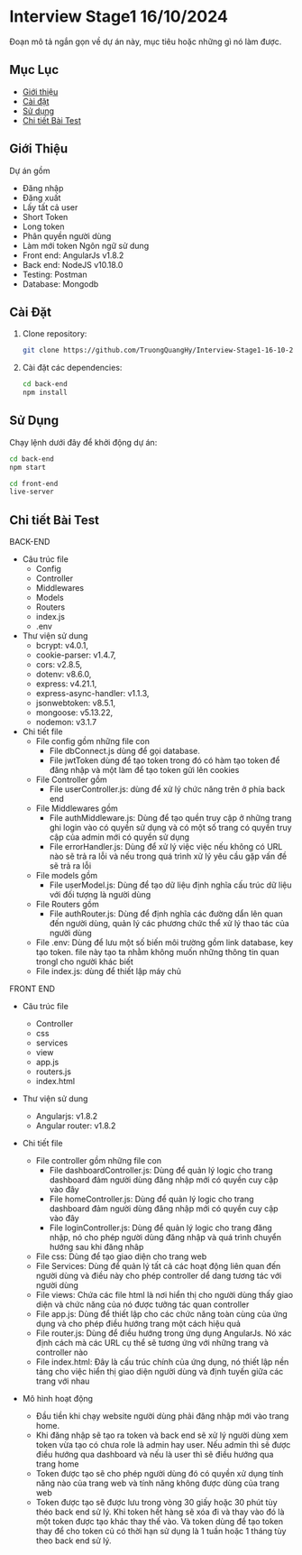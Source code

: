 # Interview Stage1 16/10/2024

Đoạn mô tả ngắn gọn về dự án này, mục tiêu hoặc những gì nó làm được.

## Mục Lục

- [Giới thiệu](#giới-thiệu)
- [Cài đặt](#cài-đặt)
- [Sử dụng](#sử-dụng)
- [Chi tiết Bài Test](#chi-tiết-bài-test)

## Giới Thiệu

Dự án gồm

- Đăng nhập
- Đăng xuất
- Lấy tất cả user
- Short Token
- Long token
- Phân quyền người dùng
- Làm mới token
  Ngôn ngữ sử dung
- Front end: AngularJs v1.8.2
- Back end: NodeJS v10.18.0
- Testing: Postman
- Database: Mongodb

## Cài Đặt

1. Clone repository:
   ```bash
   git clone https://github.com/TruongQuangHy/Interview-Stage1-16-10-2024.git
   ```
2. Cài đặt các dependencies:
   ```bash
   cd back-end
   npm install
   ```

## Sử Dụng

Chạy lệnh dưới đây để khởi động dự án:

```bash
cd back-end
npm start

cd front-end
live-server

```

## Chi tiết Bài Test

BACK-END

- Câu trúc file
  - Config
  - Controller
  - Middlewares
  - Models
  - Routers
  - index.js
  - .env
- Thư viện sử dung
  - bcrypt: v4.0.1,
  - cookie-parser: v1.4.7,
  - cors: v2.8.5,
  - dotenv: v8.6.0,
  - express: v4.21.1,
  - express-async-handler: v1.1.3,
  - jsonwebtoken: v8.5.1,
  - mongoose: v5.13.22,
  - nodemon: v3.1.7
- Chi tiết file
  - File config gồm những file con
    - File dbConnect.js dùng để gọi database.
    - File jwtToken dùng để tạo token trong đó có hàm tạo token để đăng nhập và một làm để tạo token gửi lên cookies
  - File Controller gồm
    - File userController.js: dùng để xử lý chức năng trên ở phía back end
  - File Middlewares gồm
    - File authMiddleware.js: Dùng để tạo quền truy cập ở những trang ghi login vào có quyền sử dụng và có một số trang có quyền truy cập của admin mới có quyền sử dụng
    - File errorHandler.js: Dùng để xử lý việc việc nếu không có URL nào sẽ trả ra lỗi và nếu trong quá trình xử lý yêu cầu gặp vấn đề sẽ trả ra lỗi
  - File models gồm
    - File userModel.js: Dùng để tạo dữ liệu định nghĩa cấu trúc dữ liệu với đối tượng là người dùng
  - File Routers gồm
    - File authRouter.js: Dùng để định nghĩa các đường dẩn lên quan đến người dùng, quản lý các phương chức thể xử lý thao tác của người dùng
  - File .env: Dùng để lưu một số biến môi trường gồm link database, key tạo token. file này tạo ta nhằm không muốn những thông tin quan trongl cho người khác biết
  - File index.js: dùng để thiết lập máy chủ

FRONT END

- Câu trúc file

  - Controller
  - css
  - services
  - view
  - app.js
  - routers.js
  - index.html

- Thư viện sử dung
  - Angularjs: v1.8.2
  - Angular router: v1.8.2
- Chi tiết file

  - File controller gồm những file con
    - File dashboardController.js: Dùng để quản lý logic cho trang dashboard đảm người dùng đăng nhập mới có quyền cuy cập vào đây
    - File homeController.js: Dùng để quản lý logic cho trang dashboard đảm người dùng đăng nhập mới có quyền cuy cập vào đây
    - File loginController.js: Dùng để quản lý logic cho trang đăng nhập, nó cho phép người dùng đăng nhập và quá trình chuyển hướng sau khi đăng nhâp
  - File css: Dùng để tạo giao diện cho trang web
  - File Services: Dùng để quản lý tất cả các hoạt động liên quan đến người dùng và điều này cho phép controller dể dang tương tác với người dùng
  - File views: Chứa các file html là nơi hiển thị cho người dùng thấy giao diện và chức năng của nó được tưởng tác quan controller
  - File app.js: Dùng để thiết lập cho các chức năng toàn cùng của ứng dụng và cho phép điều hướng trang một cách hiệu quả
  - File router.js: Dùng để điều hướng trong ứng dụng AngularJs. Nó xác định cách mà các URL cụ thể sẽ tương ứng với những trang và controller nào
  - File index.html: Đây là cấu trúc chính của ứng dụng, nó thiết lập nền tảng cho việc hiển thị giao diện người dùng và định tuyến giữa các trang với nhau

- Mô hình hoạt động
  - Đầu tiền khi chạy website người dùng phải đăng nhập mới vào trang home.
  - Khi đăng nhập sẽ tạo ra token và back end sẽ xử lý người dùng xem token vừa tạo có chưa role là admin hay user. Nếu admin thì sẽ được điều hướng qua dashboard và nếu là user thì sẽ điều hướng qua trang home
  - Token được tạo sẽ cho phép người dùng đó có quyền xử dụng tính năng nào của trang web và tính năng không được dùng của trang web
  - Token được tạo sẽ được lưu trong vòng 30 giấy hoặc 30 phút tùy théo back end sử lý. Khi token hết hàng sẽ xóa đi và thay vào đó là một token được tạo khác thay thế vào. Và token dùng để tạo token thay để cho token củ có thời hạn sử dụng là 1 tuần hoặc 1 tháng tùy theo back end sử lý.
